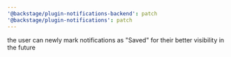 ```yaml
---
'@backstage/plugin-notifications-backend': patch
'@backstage/plugin-notifications': patch
---
```


the user can newly mark notifications as "Saved" for their better visibility in the future
